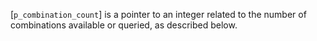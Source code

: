 [`p_combination_count`] is a pointer to an integer related to the number
of combinations available or queried, as described below.